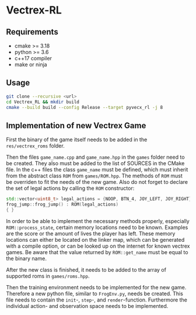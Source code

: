 # Vectrex-RL

## Requirements
* cmake >= 3.18
* python >= 3.6
* c++17 compiler
* make or ninja

## Usage
```bash
git clone --recursive <url>
cd Vectrex_RL && mkdir build
cmake --build build --config Release --target pyvecx_rl -j 8
```

## Implementation of new Vectrex Game

First the binary of the game itself needs to be added in the `res/vectrex_roms` folder.

Then the files `game_name.cpp` and `game_name.hpp` in the `games` folder need to be created. They also must be added to the list of SOURCES in the CMake file.
In the c++ files the class `game_name` must be defined, which must inherit from the abstract class `ROM` from `games/ROM.hpp`.
The methods of `ROM` must be overriden to fit the needs of the new game. Also do not forget to declare the set of legal actions by calling the `ROM` constructor:
```cpp
std::vector<uint8_t> legal_actions = {NOOP, BTN_4, JOY_LEFT, JOY_RIGHT};
frog_jump::frog_jump() : ROM(legal_actions)
{ }
```

In order to be able to implement the necessary methods properly, especially `ROM::process_state`, certain memory locations need to be known.
Examples are the score or the amount of lives the player has left.
These memory locations can either be located on the linker map, which can be generated with a compile option, or can be looked up on the internet for known vectrex games.
Be aware that the value returned by `ROM::get_name` must be equal to the binary name.

After the new class is finished, it needs to be added to the array of supported roms in `games/roms.hpp`.

Then the training environment needs to be implemented for the new game.
Therefore a new python file, similar to `FrogEnv.py`, needs be created.
This file needs to contain the `init`-, `step`-, and `render`-function. 
Furthermore the individual action- and observation space needs to be implemented. 